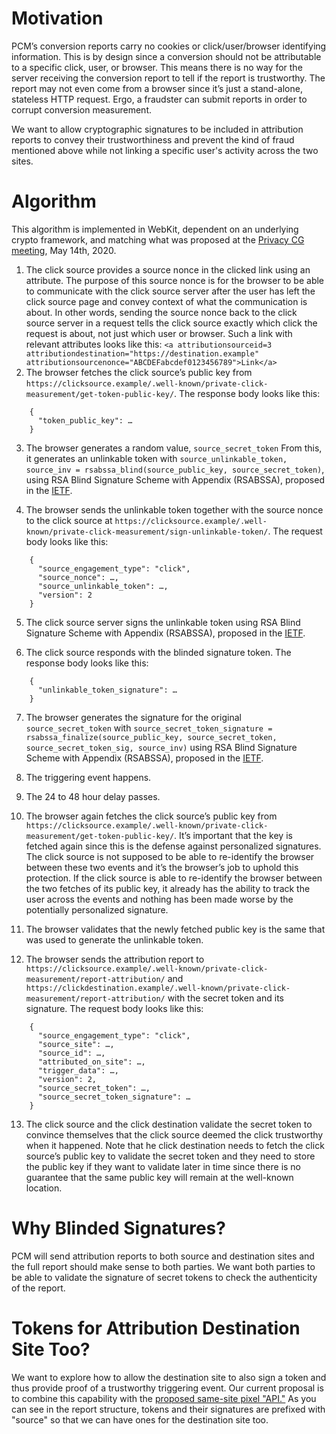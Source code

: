 # Motivation

PCM’s conversion reports carry no cookies or click/user/browser identifying information. This is by design since a conversion should not be attributable to a specific click, user, or browser. This means there is no way for the server receiving the conversion report to tell if the report is trustworthy. The report may not even come from a browser since it’s just a stand-alone, stateless HTTP request. Ergo, a fraudster can submit reports in order to corrupt conversion measurement.

We want to allow cryptographic signatures to be included in attribution reports to convey their trustworthiness and prevent the kind of fraud mentioned above while not linking a specific user's activity across the two sites.

# Algorithm

This algorithm is implemented in WebKit, dependent on an underlying crypto framework, and matching what was proposed at the [Privacy CG meeting](https://github.com/privacycg/meetings/blob/main/2020/05-virtual/05-14-minutes.md#select-a-fraud-prevention-mechanism), May 14th, 2020.

1. The click source provides a source nonce in the clicked link using an attribute. The purpose of this source nonce is for the browser to be able to communicate with the click source server after the user has left the click source page and convey context of what the communication is about. In other words, sending the source nonce back to the click source server in a request tells the click source exactly which click the request is about, not just which user or browser. Such a link with relevant attributes looks like this:
   `<a attributionsourceid=3 attributiondestination="https://destination.example" attributionsourcenonce="ABCDEFabcdef0123456789">Link</a>`
2. The browser fetches the click source’s public key from `https://clicksource.example/.well-known/private-click-measurement/get-token-public-key/`. The response body looks like this:

```
    {
      "token_public_key": …
    }
```

3. The browser generates a random value, `source_secret_token` From this, it generates an unlinkable token with `source_unlinkable_token, source_inv = rsabssa_blind(source_public_key, source_secret_token)`, using RSA Blind Signature Scheme with Appendix (RSABSSA), proposed in the [IETF](https://datatracker.ietf.org/doc/draft-wood-cfrg-rsa-blind-signatures/).

4. The browser sends the unlinkable token together with the source nonce to the click source at `https://clicksource.example/.well-known/private-click-measurement/sign-unlinkable-token/`. The request body looks like this:

```
    {
      "source_engagement_type": "click",
      "source_nonce": …,
      "source_unlinkable_token": …,
      "version": 2
    }
```

5. The click source server signs the unlinkable token using RSA Blind Signature Scheme with Appendix (RSABSSA), proposed in the [IETF](https://datatracker.ietf.org/doc/draft-wood-cfrg-rsa-blind-signatures/).

6. The click source responds with the blinded signature token. The response body looks like this:

```
    {
      "unlinkable_token_signature": …
    }
```

7. The browser generates the signature for the original `source_secret_token` with `source_secret_token_signature = rsabssa_finalize(source_public_key, source_secret_token, source_secret_token_sig, source_inv)` using RSA Blind Signature Scheme with Appendix (RSABSSA), proposed in the [IETF](https://datatracker.ietf.org/doc/draft-wood-cfrg-rsa-blind-signatures/).

8. The triggering event happens.

9. The 24 to 48 hour delay passes.

10. The browser again fetches the click source’s public key from `https://clicksource.example/.well-known/private-click-measurement/get-token-public-key/`. It’s important that the key is fetched again since this is the defense against personalized signatures. The click source is not supposed to be able to re-identify the browser between these two events and it’s the browser’s job to uphold this protection. If the click source is able to re-identify the browser between the two fetches of its public key, it already has the ability to track the user across the events and nothing has been made worse by the potentially personalized signature.

11. The browser validates that the newly fetched public key is the same that was used to generate the unlinkable token.

12. The browser sends the attribution report to `https://clicksource.example/.well-known/private-click-measurement/report-attribution/` and `https://clickdestination.example/.well-known/private-click-measurement/report-attribution/` with the secret token and its signature. The request body looks like this:

```
    {
      "source_engagement_type": "click",
      "source_site": …,
      "source_id": …,
      "attributed_on_site": …,
      "trigger_data": …,
      "version": 2,
      "source_secret_token": …,
      "source_secret_token_signature": …
    }
```

13. The click source and the click destination validate the secret token to convince themselves that the click source deemed the click trustworthy when it happened. Note that he click destination needs to fetch the click source’s public key to validate the secret token and they need to store the public key if they want to validate later in time since there is no guarantee that the same public key will remain at the well-known location.

# Why Blinded Signatures?

PCM will send attribution reports to both source and destination sites and the full report should make sense to both parties. We want both parties to be able to validate the signature of secret tokens to check the authenticity of the report.

# Tokens for Attribution Destination Site Too?

We want to explore how to allow the destination site to also sign a token and thus provide proof of a trustworthy triggering event. Our current proposal is to combine this capability with the [proposed same-site pixel "API."](https://github.com/privacycg/private-click-measurement/issues/71) As you can see in the report structure, tokens and their signatures are prefixed with "source" so that we can have ones for the destination site too.
